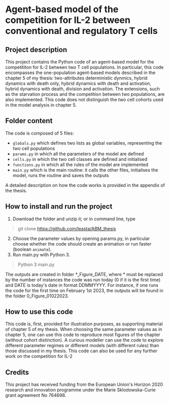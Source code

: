 # Agent-based model of the competition for IL-2 between conventional and regulatory T cells

## Project description

This project contains the Python code of an agent-based model for the competititon for IL-2 between two T cell populations. In particular, this code encompasses the one-population agent-based models described in the chapter 5 of my thesis: two-attributes deterministic dynmics, hybrid dynamics with death only, hybrid dynamics with death and activation, hybrid dynamics with death, division and activation. The extensions, such as the starvation process and the competition between two populations, are also implemented. This code does not distinguish the two cell cohorts used in the model analysis in chapter 5. 

## Folder content
The code is composed of 5 files:
- `globals.py`          which defines two lists as global variables, representing the two cell populations
- `params.py`           in which all the parameters of the model are defined
- `cells.py`            in which the two cell classes are defined and initialised
- `functions.py`        in which all the rules of the model are implemented
- `main.py`             which is the main routine: it calls the other files, initialises the model, runs the routine and saves the outputs

A detailed description on how the code works is provided in the appendix of the thesis.

## How to install and run the project

1. Download the folder and unzip it; or in command line, type 
> git clone https://github.com/leasta/ABM_thesis
2. Choose the parameter values by opening params.py, in particular choose whether the code should create an animation or run faster (boolean `animate`).
3. Run main.py with Python 3.
> Python 3 main.py

The outputs are created in folder *_Figure_DATE, where * must be replaced by the number of instances the code was run today (0 if it is the first time) and DATE is today's date in format DDMMYYYY. For instance, if one runs the code for the first time on February 1st 2023, the outputs will be found in the folder 0_Figure_01022023. 

## How to use this code
This code is, first, provided for illustration purposes, as supporting material of chapter 5 of my thesis. When choosing the same parameter values as in chapter 5, one can use this code to reproduce most figures of the chapter (without cohort distinction). A curious modeller can use the code to explore different parameter regimes or different models (with different rules) than those discussed in my thesis. This code can also be used for any further work on the competition for IL-2 

## Credits
This project has received funding from the European Union's Horizon 2020 research and innovation programme under the Marie Sklodowska-Curie grant agreement No 764698.



